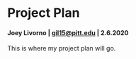 # Project Plan
#### Joey Livorno | gil15@pitt.edu | 2.6.2020

This is where my project plan will go.
